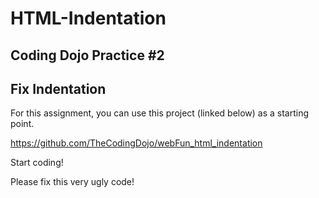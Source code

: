 # HTML-Indentation

## Coding Dojo Practice #2

## Fix Indentation

For this assignment, you can use this project (linked below) as a starting point.

https://github.com/TheCodingDojo/webFun_html_indentation

Start coding!

Please fix this very ugly code!
